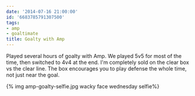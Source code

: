 ```yaml
---
date: '2014-07-16 21:00:00'
id: '6683785791307500'
tags:
- amp
- goaltimate
title: Goalty with Amp
---
```


Played several hours of goalty with Amp. We played 5v5 for most of the time, then switched to 4v4 at the end. I'm completely sold on the clear box vs the clear line. The box encourages you to play defense the whole time, not just near the goal.

{% img amp-goalty-selfie.jpg wacky face wednesday selfie%}
